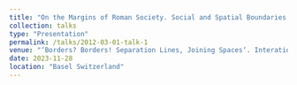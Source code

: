 ```yaml
---
title: "On the Margins of Roman Society. Social and Spatial Boundaries of Urban Poverty"
collection: talks
type: "Presentation"
permalink: /talks/2012-03-01-talk-1
venue: "‘Borders? Borders! Separation Lines, Joining Spaces‘. Interationale Graduiertentagung im Rahmen des Doktoratsprogramms der Basler Altertumswissenschaften, (27.–28.11.2023), University of Basel"
date: 2023-11-28
location: "Basel Switzerland"
---
```


